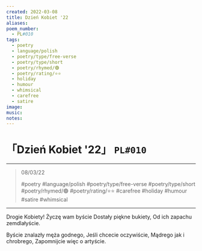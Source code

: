 ```yaml
---
created: 2022-03-08
title: Dzień Kobiet '22
aliases:
poem_number:
  - PL#010
tags:
  - poetry
  - language/polish
  - poetry/type/free-verse
  - poetry/type/short
  - poetry/rhymed/🟢
  - poetry/rating/⭐⭐
  - holiday
  - humour
  - whimsical
  - carefree
  - satire
image:
music:
notes:
---
```

# 「Dzień Kobiet '22」 `PL#010`

---

> 08/03/22
> 
> #poetry 
> #language/polish 
> #poetry/type/free-verse #poetry/type/short 
> #poetry/rhymed/🟢 
> #poetry/rating/⭐⭐ 
> #carefree #holiday #humour #satire #whimsical 

---

Drogie Kobiety!
Życzę wam byście
Dostały piękne bukiety,
Od ich zapachu zemdlałyście.

Byście znalazły męża godnego,
Jeśli chcecie oczywiście,
Mądrego jak i chrobrego,
Zapomnijcie więc o artyście.